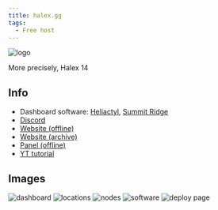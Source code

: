 ```yaml
---
title: halex.gg
tags:
  - Free host
---
```


![logo](https://summerhosts.github.io/media/halex/halex%2014%20logo.png)

More precisely, Halex 14

## Info
* Dashboard software: [Heliactyl](../Software/heliactyl.mdx), [Summit Ridge](https://github.com/Heliactyl-Archive/22750-summit-ridge)
* [Discord](https://discord.gg/uujB8dtF6t)
* [Website (offline)](https://halex.gg/)
* [Website (archive)](https://web.archive.org/web/*/halex.gg)
* [Panel (offline)](https://panel.halex.gg)
* [YT tutorial](https://www.youtube.com/watch?v=Pyir_RsiaFw)

## Images
![dashboard](https://summerhosts.github.io/media/halex/halex%2014%20dashboard.png)
![locations](https://summerhosts.github.io/media/halex/halex%2014%20locations.png)
![nodes](https://summerhosts.github.io/media/halex/halex%2014%20nodes.png)
![software](https://summerhosts.github.io/media/halex/halex%2014%20software.png)
![deploy page](https://summerhosts.github.io/media/halex/halex%20deploy%20page.png)